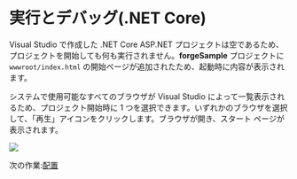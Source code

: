 # 実行とデバッグ(.NET Core)

Visual Studio で作成した .NET Core ASP.NET プロジェクトは空であるため、プロジェクトを開始しても何も実行されません。**forgeSample** プロジェクトに `wwwroot/index.html` の開始ページが追加されたため、起動時に内容が表示されます。

システムで使用可能なすべてのブラウザが Visual Studio によって一覧表示されるため、プロジェクト開始時に 1 つを選択できます。いずれかのブラウザを選択して、「再生」アイコンをクリックします。ブラウザが開き、スタート ページが表示されます。

![](_media/net/start_debug.png)

次の作業:[配置](deployment/)
